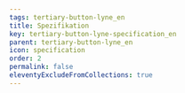```yaml
---
tags: tertiary-button-lyne_en
title: Spezifikation
key: tertiary-button-lyne-specification_en
parent: tertiary-button-lyne_en
icon: specification
order: 2
permalink: false
eleventyExcludeFromCollections: true
---
```


